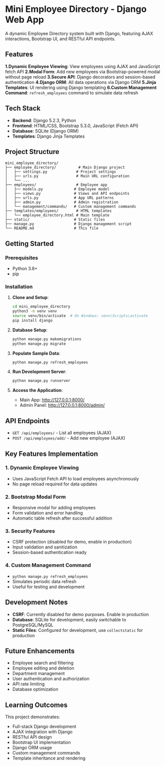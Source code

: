 # Mini Employee Directory - Django Web App

A dynamic Employee Directory system built with Django, featuring AJAX interactions, Bootstrap UI, and RESTful API endpoints.

## Features

**1.Dynamic Employee Viewing**: View employees using AJAX and JavaScript fetch API
**2.Modal Form**: Add new employees via Bootstrap-powered modal without page reload
**3.Secure API**: Django decorators and session-based authentication
**4.Django ORM**: All data operations via Django ORM
**5.Jinja Templates**: UI rendering using Django templating
**6.Custom Management Command**: `refresh_employees` command to simulate data refresh

##  Tech Stack

- **Backend**: Django 5.2.3, Python
- **Frontend**: HTML/CSS, Bootstrap 5.3.0, JavaScript (Fetch API)
- **Database**: SQLite (Django ORM)
- **Templates**: Django Jinja Templates

## Project Structure

```
mini_employee_directory/
├── employee_directory/          # Main Django project
│   ├── settings.py             # Project settings
│   ├── urls.py                 # Main URL configuration
│   └── ...
├── employees/                  # Employee app
│   ├── models.py              # Employee model
│   ├── views.py               # Views and API endpoints
│   ├── urls.py                # App URL patterns
│   ├── admin.py               # Admin registration
│   └── management/commands/   # Custom management commands
├── templates/employees/        # HTML templates
│   └── employee_directory.html # Main template
├── static/                    # Static files
├── manage.py                  # Django management script
└── README.md                  # This file
```

##  Getting Started

### Prerequisites
- Python 3.8+
- pip

### Installation

1. **Clone and Setup**:
   ```bash
   cd mini_employee_directory
   python3 -m venv venv
   source venv/bin/activate  # On Windows: venv\Scripts\activate
   pip install django
   ```

2. **Database Setup**:
   ```bash
   python manage.py makemigrations
   python manage.py migrate
   ```

3. **Populate Sample Data**:
   ```bash
   python manage.py refresh_employees
   ```

4. **Run Development Server**:
   ```bash
   python manage.py runserver
   ```

5. **Access the Application**:
   - Main App: http://127.0.0.1:8000/
   - Admin Panel: http://127.0.0.1:8000/admin/

## API Endpoints

- `GET /api/employees/` - List all employees (AJAX)
- `POST /api/employees/add/` - Add new employee (AJAX)

##  Key Features Implementation

### 1. Dynamic Employee Viewing
- Uses JavaScript Fetch API to load employees asynchronously
- No page reload required for data updates

### 2. Bootstrap Modal Form
- Responsive modal for adding employees
- Form validation and error handling
- Automatic table refresh after successful addition

### 3. Security Features
- CSRF protection (disabled for demo, enable in production)
- Input validation and sanitization
- Session-based authentication ready

### 4. Custom Management Command
- `python manage.py refresh_employees`
- Simulates periodic data refresh
- Useful for testing and development

##  Development Notes

- **CSRF**: Currently disabled for demo purposes. Enable in production
- **Database**: SQLite for development, easily switchable to PostgreSQL/MySQL
- **Static Files**: Configured for development, use `collectstatic` for production

## Future Enhancements

- Employee search and filtering
- Employee editing and deletion
- Department management
- User authentication and authorization
- API rate limiting
- Database optimization

##  Learning Outcomes

This project demonstrates:
- Full-stack Django development
- AJAX integration with Django
- RESTful API design
- Bootstrap UI implementation
- Django ORM usage
- Custom management commands
- Template inheritance and rendering
